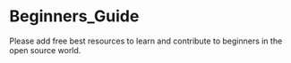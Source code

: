 # Beginners_Guide
Please add free best resources to learn and contribute to beginners in the open source world.  
